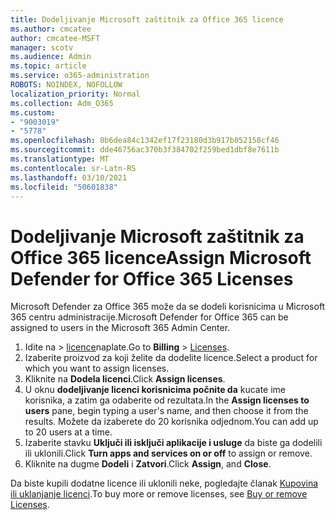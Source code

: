 ```yaml
---
title: Dodeljivanje Microsoft zaštitnik za Office 365 licence
ms.author: cmcatee
author: cmcatee-MSFT
manager: scotv
ms.audience: Admin
ms.topic: article
ms.service: o365-administration
ROBOTS: NOINDEX, NOFOLLOW
localization_priority: Normal
ms.collection: Adm_O365
ms.custom:
- "9003019"
- "5778"
ms.openlocfilehash: 0b6dea84c1342ef17f23180d3b917b052158cf46
ms.sourcegitcommit: dde46756ac370b3f384702f259bed1dbf8e7611b
ms.translationtype: MT
ms.contentlocale: sr-Latn-RS
ms.lasthandoff: 03/10/2021
ms.locfileid: "50601838"
---
```

# <a name="assign-microsoft-defender-for-office-365-licenses"></a><span data-ttu-id="0d87d-102">Dodeljivanje Microsoft zaštitnik za Office 365 licence</span><span class="sxs-lookup"><span data-stu-id="0d87d-102">Assign Microsoft Defender for Office 365 Licenses</span></span>

<span data-ttu-id="0d87d-103">Microsoft Defender za Office 365 može da se dodeli korisnicima u Microsoft 365 centru administracije.</span><span class="sxs-lookup"><span data-stu-id="0d87d-103">Microsoft Defender for Office 365 can be assigned to users in the Microsoft 365 Admin Center.</span></span>

1. <span data-ttu-id="0d87d-104">Idite na   >  [licence](https://go.microsoft.com/fwlink/p/?linkid=842264)naplate.</span><span class="sxs-lookup"><span data-stu-id="0d87d-104">Go to **Billing** > [Licenses](https://go.microsoft.com/fwlink/p/?linkid=842264).</span></span>
2. <span data-ttu-id="0d87d-105">Izaberite proizvod za koji želite da dodelite licence.</span><span class="sxs-lookup"><span data-stu-id="0d87d-105">Select a product for which you want to assign licenses.</span></span>
3. <span data-ttu-id="0d87d-106">Kliknite na **Dodela licenci**.</span><span class="sxs-lookup"><span data-stu-id="0d87d-106">Click **Assign licenses**.</span></span>
4. <span data-ttu-id="0d87d-107">U oknu **dodeljivanje licenci korisnicima počnite da**  kucate ime korisnika, a zatim ga odaberite od rezultata.</span><span class="sxs-lookup"><span data-stu-id="0d87d-107">In the **Assign licenses to users**  pane, begin typing a user's name, and then choose it from the results.</span></span> <span data-ttu-id="0d87d-108">Možete da izaberete do 20 korisnika odjednom.</span><span class="sxs-lookup"><span data-stu-id="0d87d-108">You can add up to 20 users at a time.</span></span>
5. <span data-ttu-id="0d87d-109">Izaberite stavku **Uključi ili isključi aplikacije i usluge**  da biste ga dodelili ili uklonili.</span><span class="sxs-lookup"><span data-stu-id="0d87d-109">Click **Turn apps and services on or off**  to assign or remove.</span></span>
6. <span data-ttu-id="0d87d-110">Kliknite na dugme **Dodeli** i  **Zatvori**.</span><span class="sxs-lookup"><span data-stu-id="0d87d-110">Click **Assign**, and  **Close**.</span></span>

<span data-ttu-id="0d87d-111">Da biste kupili dodatne licence ili uklonili neke, pogledajte članak [Kupovina ili uklanjanje licenci](https://docs.microsoft.com/microsoft-365/commerce/licenses/buy-licenses#buy-or-remove-licenses-for-your-business-subscription).</span><span class="sxs-lookup"><span data-stu-id="0d87d-111">To buy more or remove licenses, see [Buy or remove Licenses](https://docs.microsoft.com/microsoft-365/commerce/licenses/buy-licenses#buy-or-remove-licenses-for-your-business-subscription).</span></span>